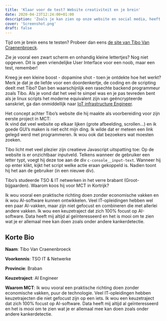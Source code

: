 ```yaml
---
title: 'Klaar voor de test? Website creativiteit en je brein'
date: 2020-04-23T12:24:00+01:00
description: 'Zoals je kan zien op onze website en social media, heeft MCT een nieuwe branding. Dit is niet zomaar iets waar we plots zin in hadden, maar deel van een grotere positieve evolutie van de opleiding.'
cover: 'Screenshot.png'
draft: false
---
```


Tijd om je brein eens te testen? Probeer dan eens [de site van Tibo Van Craenenbroeck](https://tibovancraenenbroeck.be/).

Zie je vooral een zwart scherm en onhandig kleine lettertjes? Nog niet opgeven. Dit is geen vriendelijke User Interface voor een noob, maar een test, remember!

Kreeg je een kleine boost - dopamine shot - toen je ontdekte hoe het werkt? Merk je dat je de liefde voor een doordenkertje, de coding en de scripting deelt met Tibo? Dan ben waarschijnlijk een rasechte backend programmeur zoals Tibo. Als je vond dat het veel te simpel was en je pas tevreden bent als je linux scripts het moderne equivalent zijn van geëncrypteerde sanskriet, ga dan onmiddellijk naar [IoT infrastructure Engineer](/programma/iot-infrastructure-engineer).

Het concept achter Tibo’s website die hij maakte als voorbereiding voor zijn eerste project in MCT:  
Ik vind dat veel website op elkaar lijken (grote afbeelding, scrollen…) en ik goede GUI’s maken is niet echt mijn ding. Ik wilde dat er meteen een link gelegd werd met programmeren. Ik wou ook dat bezoekers wat moesten zoeken.

Tibo licht met veel plezier zijn creatieve Javascript uitspatting toe:
Op de website is er onzichtbaar inputveld. Telkens wanneer de gebruiker een letter typt, voegt hij deze toe aan de div ```c-console__input-text```. Wanneer hij op enter klikt, kijkt het script welke actie eraan gekoppeld is. Nadien toont hij het aan de gebruiker (in een nieuwe div).

Tibo’s studeerde TSO & IT netwerken in het verre brabant (Groot-bijgaarden). Waarom koos hij voor MCT in Kortrijk?

Ik wou vooral een praktische richting doen zonder economische vakken en ik wou AI-software kunnen ontwikkelen. Veel IT-opleidingen hebben wel een paar AI-vakken, maar zijn niet gefocust en combineren die met allerlei andere vakken. Ik wou een keuzetraject dat zich 100% focust op AI-software. Data heeft mij altijd al geïnteresseerd en het is mooi om te zien wat je er allemaal mee kan doen zoals onder andere kankerdetectie.

## Korte Bio
**Naam**: Tibo Van Craenenbroeck

**Voorkennis**: TSO IT & Netwerke

**Provincie**: Braban

**Keuzetraject**: AI Engineer

**Waarom MCT**:
Ik wou vooral een praktische richting doen zonder economische vakken, puur de technologie. Veel IT-opleidingen hebben keuzetrajecten die niet gefocust zijn op een iets. Ik wou een keuzetraject dat zich 100% focust op AI-software. Data heeft mij altijd al geïnteresseerd en het is mooi om te zien wat je er allemaal mee kan doen zoals onder andere kankerdetectie.

